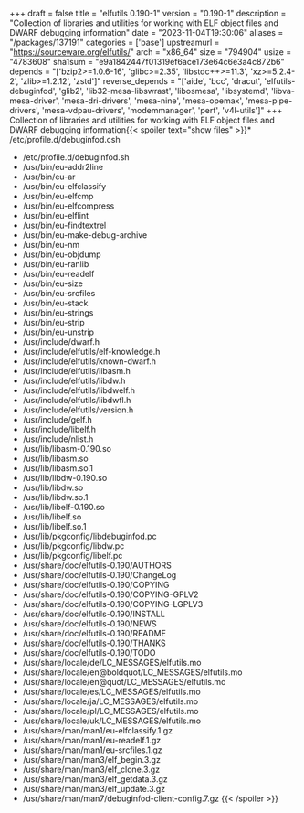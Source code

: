 +++
draft = false
title = "elfutils 0.190-1"
version = "0.190-1"
description = "Collection of libraries and utilities for working with ELF object files and DWARF debugging information"
date = "2023-11-04T19:30:06"
aliases = "/packages/137191"
categories = ['base']
upstreamurl = "https://sourceware.org/elfutils/"
arch = "x86_64"
size = "794904"
usize = "4783608"
sha1sum = "e9a1842447f01319ef6ace173e64c6e3a4c872b6"
depends = "['bzip2>=1.0.6-16', 'glibc>=2.35', 'libstdc++>=11.3', 'xz>=5.2.4-2', 'zlib>=1.2.12', 'zstd']"
reverse_depends = "['aide', 'bcc', 'dracut', 'elfutils-debuginfod', 'glib2', 'lib32-mesa-libswrast', 'libosmesa', 'libsystemd', 'libva-mesa-driver', 'mesa-dri-drivers', 'mesa-nine', 'mesa-opemax', 'mesa-pipe-drivers', 'mesa-vdpau-drivers', 'modemmanager', 'perf', 'v4l-utils']"
+++
Collection of libraries and utilities for working with ELF object files and DWARF debugging information{{< spoiler text="show files" >}}* /etc/profile.d/debuginfod.csh
* /etc/profile.d/debuginfod.sh
* /usr/bin/eu-addr2line
* /usr/bin/eu-ar
* /usr/bin/eu-elfclassify
* /usr/bin/eu-elfcmp
* /usr/bin/eu-elfcompress
* /usr/bin/eu-elflint
* /usr/bin/eu-findtextrel
* /usr/bin/eu-make-debug-archive
* /usr/bin/eu-nm
* /usr/bin/eu-objdump
* /usr/bin/eu-ranlib
* /usr/bin/eu-readelf
* /usr/bin/eu-size
* /usr/bin/eu-srcfiles
* /usr/bin/eu-stack
* /usr/bin/eu-strings
* /usr/bin/eu-strip
* /usr/bin/eu-unstrip
* /usr/include/dwarf.h
* /usr/include/elfutils/elf-knowledge.h
* /usr/include/elfutils/known-dwarf.h
* /usr/include/elfutils/libasm.h
* /usr/include/elfutils/libdw.h
* /usr/include/elfutils/libdwelf.h
* /usr/include/elfutils/libdwfl.h
* /usr/include/elfutils/version.h
* /usr/include/gelf.h
* /usr/include/libelf.h
* /usr/include/nlist.h
* /usr/lib/libasm-0.190.so
* /usr/lib/libasm.so
* /usr/lib/libasm.so.1
* /usr/lib/libdw-0.190.so
* /usr/lib/libdw.so
* /usr/lib/libdw.so.1
* /usr/lib/libelf-0.190.so
* /usr/lib/libelf.so
* /usr/lib/libelf.so.1
* /usr/lib/pkgconfig/libdebuginfod.pc
* /usr/lib/pkgconfig/libdw.pc
* /usr/lib/pkgconfig/libelf.pc
* /usr/share/doc/elfutils-0.190/AUTHORS
* /usr/share/doc/elfutils-0.190/ChangeLog
* /usr/share/doc/elfutils-0.190/COPYING
* /usr/share/doc/elfutils-0.190/COPYING-GPLV2
* /usr/share/doc/elfutils-0.190/COPYING-LGPLV3
* /usr/share/doc/elfutils-0.190/INSTALL
* /usr/share/doc/elfutils-0.190/NEWS
* /usr/share/doc/elfutils-0.190/README
* /usr/share/doc/elfutils-0.190/THANKS
* /usr/share/doc/elfutils-0.190/TODO
* /usr/share/locale/de/LC_MESSAGES/elfutils.mo
* /usr/share/locale/en@boldquot/LC_MESSAGES/elfutils.mo
* /usr/share/locale/en@quot/LC_MESSAGES/elfutils.mo
* /usr/share/locale/es/LC_MESSAGES/elfutils.mo
* /usr/share/locale/ja/LC_MESSAGES/elfutils.mo
* /usr/share/locale/pl/LC_MESSAGES/elfutils.mo
* /usr/share/locale/uk/LC_MESSAGES/elfutils.mo
* /usr/share/man/man1/eu-elfclassify.1.gz
* /usr/share/man/man1/eu-readelf.1.gz
* /usr/share/man/man1/eu-srcfiles.1.gz
* /usr/share/man/man3/elf_begin.3.gz
* /usr/share/man/man3/elf_clone.3.gz
* /usr/share/man/man3/elf_getdata.3.gz
* /usr/share/man/man3/elf_update.3.gz
* /usr/share/man/man7/debuginfod-client-config.7.gz
{{< /spoiler >}}